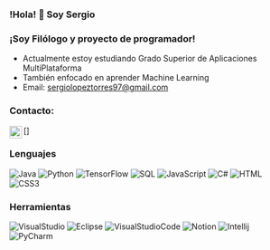 ### !Hola! :wave: Soy Sergio


### ¡Soy Filólogo y proyecto de programador!
 - Actualmente estoy estudiando Grado Superior de Aplicaciones MultiPlataforma 
 - También enfocado en aprender Machine Learning
 - Email: sergiolopeztorres97@gmail.com
 
 ### Contacto:
 [<img align="left"  alt="linkedin" width="22px" src="https://cdn.jsdelivr.net/npm/simple-icons@v3/icons/linkedin.svg">]
 
 
### Lenguajes
![Java](https://img.shields.io/badge/-Java-000?&logo=Java&logoColor=ffffff)
![Python](https://img.shields.io/badge/-Python-000?&logo=python)
![TensorFlow](https://img.shields.io/badge/-TensorFlow-000?&logo=tensorflow)
![SQL](https://img.shields.io/badge/-SQL-000?&logo=MySQL&logoColor=4479A1)
![JavaScript](https://img.shields.io/badge/-JavaScript-000?&logo=JavaScript&logoColor=ddc508)
![C#](https://img.shields.io/badge/-C%20Sharp-000?&logo=c-sharp)
![HTML](https://img.shields.io/badge/-HTML5-000?&logo=html5)
![CSS3](https://img.shields.io/badge/-CSS3-000?&logo=css3&logoColor=065aec)

### Herramientas
![VisualStudio](https://img.shields.io/badge/-Visual%20Studio-000?&logo=visual-studio&logoColor=b70cee)
![Eclipse](https://img.shields.io/badge/-Eclipse-000?&logo=eclipse&logoColor=3b016b)
![VisualStudioCode](https://img.shields.io/badge/-Visual%20Studio%20Code-000?&logo=visual-studio-code&logoColor=0b6eec)
![Notion](https://img.shields.io/badge/-Notion-000?&logo=notion)
![Intellij](https://img.shields.io/badge/-Intellij-000?&logo=intellij-idea)
![PyCharm](https://img.shields.io/badge/-PyCharm-000?&logo=pycharm)

